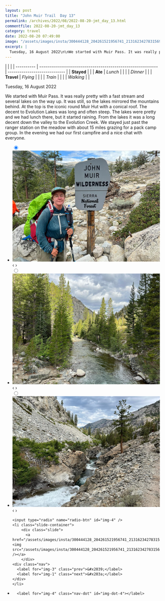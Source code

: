 ```yaml
---
layout: post
title: "John Muir Trail  Day 13"
permalink: /archives/2022/08/2022-08-20-jmt_day_13.html
commentfile: 2022-08-20-jmt_day_13
category: travel
date: 2022-08-20 07:49:00
image: "/assets/images/insta/300444128_204261521956741_2131623427831569911_n_17913597911508624.jpg"
excerpt: |
  Tuesday, 16 August 2022\n\nWe started with Muir Pass. It was really pretty with a fast stream and several lakes on the way up. It was still, so the lakes mirrored the mountains behind. At the top is the iconic round Muir Hut with a conical roof. The decent to Evolution Lakes was long and often steep. The lakes were pretty and we had lunch there, but it started raining.  From the lakes it was a long decent down the valley to the Evolution Creek. We stayed just past the ranger station on the meadow with about 15 miles grazing for a pack camp group. In the evening we had our first campfire and a nice chat with everyone.
---
```


|            |                                                              |
| ---------- | ------------------------------------------------------------ | ----------------------------- |
| **Stayed** |  |
| **Ate**    | _Lunch_                                                      |          |
|            | _Dinner_                                                     |          |
| **Travel** | _Flying_                                                     |          |
|            | _Train_                                                      |          |
|            | _Walking_                                                    |          |


Tuesday, 16 August 2022

We started with Muir Pass. It was really pretty with a fast stream and several lakes on the way up. It was still, so the lakes mirrored the mountains behind. At the top is the iconic round Muir Hut with a conical roof. The decent to Evolution Lakes was long and often steep. The lakes were pretty and we had lunch there, but it started raining.  From the lakes it was a long decent down the valley to the Evolution Creek. We stayed just past the ranger station on the meadow with about 15 miles grazing for a pack camp group. In the evening we had our first campfire and a nice chat with everyone.


<ul class="slides">
    <input type="radio" name="radio-btn" id="img-1" checked="checked" />
    <li class="slide-container">
        <div class="slide">
          <a href="/assets/images/insta/300675647_1253355028749860_5710502099578974369_n_17921427647447519.jpg"><img src="/assets/images/insta/300675647_1253355028749860_5710502099578974369_n_17921427647447519.jpg" /></a>
        </div>
    <div class="nav">
      <label for="img-4" class="prev">&#x2039;</label>
      <label for="img-2" class="next">&#x203a;</label>
    </div>
    </li>
        <input type="radio" name="radio-btn" id="img-2"  />
    <li class="slide-container">
        <div class="slide">
          <a href="/assets/images/insta/300031971_1303295383408838_4908566726784158871_n_17971223317737445.jpg"><img src="/assets/images/insta/300031971_1303295383408838_4908566726784158871_n_17971223317737445.jpg" /></a>
        </div>
    <div class="nav">
      <label for="img-1" class="prev">&#x2039;</label>
      <label for="img-3" class="next">&#x203a;</label>
    </div>
    </li>
        <input type="radio" name="radio-btn" id="img-3"  />
    <li class="slide-container">
        <div class="slide">
          <a href="/assets/images/insta/300570065_1273620296800231_3958023644176956693_n_17876333897734181.jpg"><img src="/assets/images/insta/300570065_1273620296800231_3958023644176956693_n_17876333897734181.jpg" /></a>
        </div>
    <div class="nav">
      <label for="img-2" class="prev">&#x2039;</label>
      <label for="img-4" class="next">&#x203a;</label>
    </div>
    </li>
    
    <input type="radio" name="radio-btn" id="img-4" />
    <li class="slide-container">
        <div class="slide">
          <a href="/assets/images/insta/300444128_204261521956741_2131623427831569911_n_17913597911508624.jpg"><img src="/assets/images/insta/300444128_204261521956741_2131623427831569911_n_17913597911508624.jpg" /></a>
        </div>
    <div class="nav">
      <label for="img-3" class="prev">&#x2039;</label>
      <label for="img-1" class="next">&#x203a;</label>
    </div>
    </li>
			
<li class="nav-dots">
      <label for="img-1" class="nav-dot" id="img-dot-1"></label>
      <label for="img-2" class="nav-dot" id="img-dot-2"></label>
      <label for="img-3" class="nav-dot" id="img-dot-3"></label>

      <label for="img-4" class="nav-dot" id="img-dot-4"></label>

</li>
</ul>        
             

		